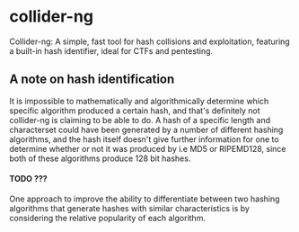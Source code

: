 # collider-ng

Collider-ng: A simple, fast tool for hash collisions and exploitation, featuring a built-in hash identifier, ideal for CTFs and pentesting.


## A note on hash identification

It is impossible to mathematically and algorithmically determine which specific algorithm produced a certain hash, and that's definitely not collider-ng is claiming to be able to do. A hash of a specific length and characterset could have been generated by a number of different hashing algorithms, and the hash itself doesn't give further information for one to determine whether or not it was produced by i.e MD5 or RIPEMD128, since both of these algorithms produce 128 bit hashes.


#### TODO ???

One approach to improve the ability to differentiate between two hashing algorithms that generate hashes with similar characteristics is by considering the relative popularity of each algorithm.